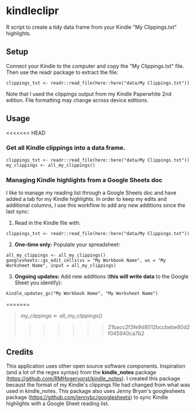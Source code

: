# kindleclipr
R script to create a tidy data frame from your Kindle "My Clippings.txt" highlights.



## Setup
Connect your Kindle to the computer and copy the "My Clippings.txt" file. Then use the readr package to extract the file:

```
clippings_txt <- readr::read_file(here::here("data/My Clippings.txt"))
```

Note that I used the clippings output from my Kindle Paperwhite 2nd edition. File formatting may change across device editions.


## Usage

<<<<<<< HEAD
### Get all Kindle clippings into a data frame.
```
clippings_txt <- readr::read_file(here::here("data/My Clippings.txt"))
my_clippings <- all_my_clippings()
```





### Managing Kindle highlights from a Google Sheets doc

I like to manage my reading list through a Google Sheets doc and have added a tab for my Kindle highlights. In order to keep my edits and additional columns, I use this workflow to add any new additions since the last sync:

1. Read in the Kindle file with:
```
clippings_txt <- readr::read_file(here::here("data/My Clippings.txt"))
```

2. **One-time only:** Populate your spreadsheet:
```
all_my_clippings <- all_my_clippings()
googlesheets::gs_edit_cells(ss = "My Workbook Name", ws = "My Worksheet Name", input = all_my_clippings)

```

3. **Ongoing updates:** Add new additions (**this will write data** to the Google Sheet you identify):
```
kindle_updates_gs("My Workbook Name", "My Worksheet Name")
```

=======
> *my_clippings <- all_my_clippings()*
>>>>>>> 21bacc2f3fe9d8012bccbebe80d2f045940ca7b2


## Credits

This application uses other open source software components. Inspiration (and a lot of the regex syntax) from the **kindle_notes** package (https://github.com/RMHogervorst/kindle_notes). I created this package becaust the format of my Kindle's clippings file had changed from what was used in kindle_notes. This package also uses Jenny Bryan's googlesheets package (https://github.com/jennybc/googlesheets) to sync Kindle highlights with a Google Sheet reading list.
